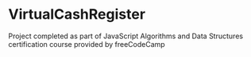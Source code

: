 # VirtualCashRegister
Project completed as part of JavaScript Algorithms and Data Structures certification course provided by freeCodeCamp
